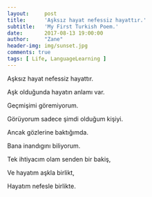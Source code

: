```yaml
---
layout:     post
title:      'Aşksız hayat nefessiz hayattır.'
subtitle:   'My First Turkish Poem.'
date:       2017-08-13 19:00:00
author:     "Zane"
header-img: img/sunset.jpg
comments: true
tags: [ Life, LanguageLearning ]
---
```


Aşksız hayat nefessiz hayattır. 

Aşk olduğunda hayatın anlamı var. 

Geçmişimi göremiyorum. 

Görüyorum sadece şimdi olduğum kişiyi. <br>

Ancak gözlerine baktığımda.<br>

Bana inandıgını biliyorum. <br>

Tek ihtiyacım olam senden bir bakiş,<br>

Ve hayatım aşkla birlikt,<br>

Hayatım nefesle birlikte. <br>
